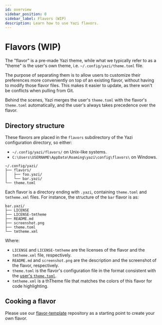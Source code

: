 ```yaml
---
id: overview
sidebar_position: 0
sidebar_label: Flavors (WIP)
description: Learn how to use Yazi flavors.
---
```


# Flavors (WIP)

The "flavor" is a pre-made Yazi theme, while what we typically refer to as a "theme" is the user's own theme, i.e. `~/.config/yazi/theme.toml` file.

The purpose of separating them is to allow users to customize their preferences more conveniently on top of an existing flavor, without having to modify those flavor files.
This makes it easier to update, as there won't be conflicts when pulling from Git.

Behind the scenes, Yazi merges the user's `theme.toml` with the flavor's `theme.toml` automatically, and the user's always takes precedence over the flavor.

## Directory structure

These flavors are placed in the `flavors` subdirectory of the Yazi configuration directory, so either:

- `~/.config/yazi/flavors/` on Unix-like systems.
- `C:\Users\USERNAME\AppData\Roaming\yazi\config\flavors\` on Windows.

```
~/.config/yazi/
├── flavors/
│   ├── foo.yazi/
│   └── bar.yazi/
└── theme.toml
```

Each flavor is a directory ending with `.yazi`, containing `theme.toml` and `tmtheme.xml` files. For instance, the structure of the `bar` flavor is as:

```
bar.yazi/
├── LICENSE
├── LICENSE-tmtheme
├── README.md
├── screenshot.png
├── theme.toml
└── tmtheme.xml
```

Where:

- `LICENSE` and `LICENSE-tmtheme` are the licenses of the flavor and the `tmtheme.xml` file, respectively.
- `README.md` and `screenshot.png` are the description and the screenshot of the flavor, respectively.
- `theme.toml` is the flavor's configuration file in the format consistent with the [user's `theme.toml`](/docs/configuration/theme).
- `tmtheme.xml` is a thTheme file that matches the colors of this flavor for code highlighting.

## Cooking a flavor

Please use our [flavor-template](https://github.com/yazi-rs/flavor-template) repository as a starting point to create your own flavor.

